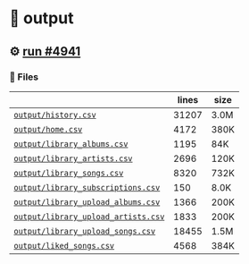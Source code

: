 # 📝  output 

## ⚙️ [run #4941](https://github.com/jwenerd/ytm-dl/actions/runs/16949834861)

### 📁 Files

|                                                                         |lines|size|
|-------------------------------------------------------------------------|-----|----|
|[`output/history.csv` ](output/history.csv)                              |31207|3.0M|
|[`output/home.csv` ](output/home.csv)                                    |4172 |380K|
|[`output/library_albums.csv` ](output/library_albums.csv)                |1195 |84K |
|[`output/library_artists.csv` ](output/library_artists.csv)              |2696 |120K|
|[`output/library_songs.csv` ](output/library_songs.csv)                  |8320 |732K|
|[`output/library_subscriptions.csv` ](output/library_subscriptions.csv)  |150  |8.0K|
|[`output/library_upload_albums.csv` ](output/library_upload_albums.csv)  |1366 |200K|
|[`output/library_upload_artists.csv` ](output/library_upload_artists.csv)|1833 |200K|
|[`output/library_upload_songs.csv` ](output/library_upload_songs.csv)    |18455|1.5M|
|[`output/liked_songs.csv` ](output/liked_songs.csv)                      |4568 |384K|